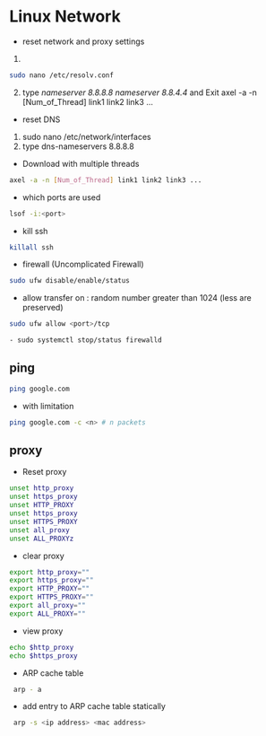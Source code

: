 # Linux Network

- reset network and proxy settings
1.  
```bash
sudo nano /etc/resolv.conf
```
2. type _nameserver 8.8.8.8 nameserver 8.8.4.4_ and Exit
axel -a -n [Num_of_Thread] link1 link2 link3 ...

- reset DNS
1. sudo nano /etc/network/interfaces
2. type dns-nameservers 8.8.8.8
- Download with multiple threads
```bash
axel -a -n [Num_of_Thread] link1 link2 link3 ...
```

- which ports are used
```bash
lsof -i:<port> 
```
- kill ssh
```bash
killall ssh
```

- firewall (Uncomplicated Firewall)
```bash
sudo ufw disable/enable/status
```

- allow transfer on <port> : random number greater than 1024 (less are preserved)
```bash
sudo ufw allow <port>/tcp
```


```bash
- sudo systemctl stop/status firewalld
```
## ping
```bash
ping google.com
```
- with limitation
```bash
ping google.com -c <n> # n packets
```

## proxy
- Reset proxy
```bash
unset http_proxy
unset https_proxy
unset HTTP_PROXY
unset https_proxy
unset HTTPS_PROXY
unset all_proxy
unset ALL_PROXYz
```
- clear proxy
```bash
export http_proxy=""
export https_proxy=""
export HTTP_PROXY=""
export HTTPS_PROXY=""
export all_proxy=""
export ALL_PROXY=""

```
- view proxy
```bash
echo $http_proxy
echo $https_proxy
```

- ARP cache table
```bash
 arp - a
```

- add entry to ARP cache table statically
```bash
 arp -s <ip address> <mac address>
```